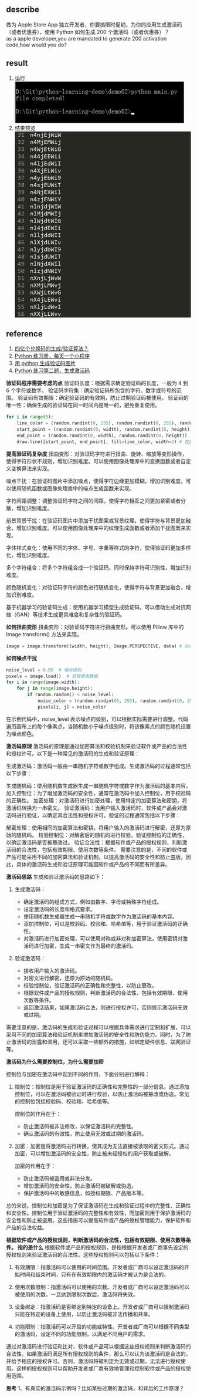 <!-- @format -->

## describe

做为 Apple Store App 独立开发者，你要搞限时促销，为你的应用生成激活码（或者优惠券），使用 Python 如何生成 200 个激活码（或者优惠券）？  
as a apple developer,you are mandated to generate 200 activation code,how would you do?

## result

1. 运行  
   ![运行代码](./imgs/1.png)
2. 结果预览  
   ![activeCode 文件内容](./imgs/2.png)

## reference

1. [四亿个兑换码的生成/验证算法？](https://www.zhihu.com/question/29865340)
2. [Python 练习册，每天一个小程序](https://github.com/Yixiaohan/show-me-the-code)
3. [用 python 生成验证码图片](https://zhuanlan.zhihu.com/p/26528349)
4. [Python 练习第二题，生成激活码](https://zhuanlan.zhihu.com/p/25169905)

**验证码程序需要考虑的点**
验证码长度：根据需求确定验证码的长度，一般为 4 到 6 个字符或数字。
验证码字符集：确定验证码所包含的字符、数字或符号的范围。
验证码有效期限：确定验证码的有效期，防止过期验证码被使用。
验证码的唯一性：确保生成的验证码在同一时间内是唯一的，避免重复使用。

<!-- 背景图中生成随机线条 -->

```python
for i in range(5):
    line_color = (random.randint(0, 255), random.randint(0, 255), random.randint(0, 255)) # 干扰线的颜色随机生成
    start_point = (random.randint(0, width), random.randint(0, height))
    end_point = (random.randint(0, width), random.randint(0, height))
    draw.line([start_point, end_point], fill=line_color, width=2) # 在画布上绘制干扰线
```

**提高验证码复杂度**
扭曲变形：对验证码字符进行扭曲、旋转、缩放等变形操作，使得字符形状不规则，增加识别难度。可以使用图像处理库中的变换函数或者自定义变换算法来实现。

噪点干扰：在验证码图片中添加噪点，使得字符边缘更加模糊，增加识别难度。可以使用随机函数或图像处理库中的噪点生成函数来实现。

字符间距调整：调整验证码字符之间的间距，使得字符相互之间更加紧密或者分散，增加识别难度。

前景背景干扰：在验证码图片中添加干扰图案或背景纹理，使得字符与背景更加融合，增加识别难度。可以使用图像处理库中的纹理生成函数或者添加干扰图案来实现。

字体样式变化：使用不同的字体、字号、字重等样式的字符，使得验证码更加多样化，增加识别难度。

多个字符组合：将多个字符组合成一个验证码，同时保持字符可识别性，增加识别难度。

颜色随机变化：对验证码字符的颜色进行随机变化，使得字符与背景更加融合，增加识别难度。

基于机器学习的验证码生成：使用机器学习模型生成验证码，可以借助生成对抗网络（GAN）等技术生成更具难度和复杂性的验证码。

**如何扭曲变形**
扭曲变形：对验证码字符进行扭曲变形。可以使用 Pillow 库中的 Image.transform() 方法来实现。

```python
image = image.transform((width, height), Image.PERSPECTIVE, data) # data 为变形参数
```

**如何噪点干扰**

```python
noise_level = 0.05  # 噪点级别
pixels = image.load()  # 获取像素数据
for i in range(image.width):
    for j in range(image.height):
        if random.random() < noise_level:
            noise_color = (random.randint(0, 255), random.randint(0, 255), random.randint(0, 255))
            pixels[i, j] = noise_color

```

在示例代码中，noise_level 表示噪点的级别，可以根据实际需要进行调整。代码遍历画布上的每个像素点，当随机数小于噪点级别时，将该像素点的颜色随机设置为噪点颜色。

**激活码原理**
激活码的原理是通过加密算法和校验机制来验证软件或产品的合法性和授权许可。以下是一种常见的激活码的生成和验证原理：

生成激活码：激活码一般由一串随机字符或数字组成。生成激活码的过程通常包括以下步骤：

生成随机码：使用随机数生成器生成一串随机字符或数字作为激活码的基本内容。
加入控制位：为了增加激活码的安全性，通常在激活码中加入控制位，用于校验码的正确性。
加密处理：对激活码进行加密处理，使用特定的加密算法和密钥，将激活码转换为一串密文。
验证激活码：当用户输入激活码时，软件或产品会对激活码进行验证，以确定其合法性和授权许可。验证的过程通常包括以下步骤：

解密处理：使用相同的加密算法和密钥，将用户输入的激活码进行解密，还原为原始的随机码。
校验控制位：对解密后的随机码进行校验，验证控制位的正确性，以确定激活码是否被篡改过。
验证合法性：根据软件或产品的授权规则，判断激活码的合法性，包括有效期限、使用次数等条件。
需要注意的是，不同的软件或产品可能采用不同的加密算法和验证机制，以提高激活码的安全性和防止盗版。因此，具体的激活码生成和验证原理可能因软件或产品的不同而有所差异。

**激活码思路**
生成和验证激活码的思路如下：

1. 生成激活码：

   - 确定激活码的组成方式，例如由数字、字母或特殊字符组成。
   - 设定激活码的长度和格式要求。
   - 使用随机数生成器生成一串随机字符或数字作为激活码的基本内容。
   - 添加控制位，可以是校验码、校验和、哈希值等，用于验证激活码的正确性。
   - 对激活码进行加密处理，可以使用对称或非对称加密算法，使用密钥对激活码进行加密，生成一串密文作为最终的激活码。

2. 验证激活码：
   - 接收用户输入的激活码。
   - 对密文进行解密，还原为原始的随机码。
   - 校验控制位，验证激活码的正确性和完整性，以防止篡改。
   - 根据软件或产品的授权规则，判断激活码的合法性，包括有效期限、使用次数等条件。
   - 返回激活结果，如果激活码合法，则进行授权许可，否则提示激活码无效或过期。

需要注意的是，激活码的生成和验证过程可以根据具体需求进行定制和扩展，可以采用不同的加密算法和验证机制来增加激活码的安全性和防伪能力。同时，为了防止激活码的泄露和滥用，还可以采取一些额外的措施，如绑定硬件信息、联网验证等。

**激活码为什么需要控制位，为什么需要加密**

控制位与加密在激活码中起到不同的作用，下面分别进行解释：

1. 控制位：控制位是用于验证激活码的正确性和完整性的一部分信息。通过添加控制位，可以在激活码被验证时进行校验，以防止激活码被篡改或伪造。常见的控制位包括校验码、校验和、哈希值等。

   控制位的作用在于：

   - 防止激活码被非法修改，以保证激活码的完整性。
   - 确认激活码的有效性，防止使用无效或过期的激活码。

2. 加密：加密是将激活码进行转换，使其成为无法直接被读取的密文形式。通过加密，可以增加激活码的安全性，防止被未经授权的用户获取或破解。

   加密的作用在于：

   - 防止激活码被盗用或非法分发。
   - 增加激活码的安全性，防止激活码被破解或伪造。
   - 保护激活码中的敏感信息，如授权期限、产品版本等。

总的来说，控制位和加密是为了保证激活码在生成和验证过程中的完整性、正确性和安全性。控制位用于验证激活码的完整性和有效性，而加密则用于保护激活码的安全性和防止被盗用。这些措施可以提高软件或产品的授权管理能力，保护软件和产品的合法权益。

**根据软件或产品的授权规则，判断激活码的合法性，包括有效期限、使用次数等条件。 指的是什么**
根据软件或产品的授权规则，是指根据开发者或厂商事先设定的授权规则来验证激活码的合法性。这些授权规则可以包括以下条件：

1. 有效期限：指激活码可以使用的时间范围。开发者或厂商可以设定激活码的开始时间和结束时间，只有在有效期限内的激活码才被认为是合法的。

2. 使用次数限制：指激活码可以使用的次数。开发者或厂商可以设定激活码可以被使用的次数，一旦达到限制次数后，激活码将失效。

3. 设备绑定：指激活码是否绑定到特定的设备上。开发者或厂商可以限制激活码只能在特定的设备上使用，以防止激活码被非法传播和共享。

4. 功能限制：指激活码可以开启的功能或特性。开发者或厂商可以根据不同类型的激活码，设定不同的功能限制，以满足不同用户的需求。

通过对激活码进行验证和比对，软件或产品可以根据这些授权规则来判断激活码的合法性。如果激活码满足所有授权规则的条件，那么可以认为该激活码是合法的，并给予相应的授权许可。否则，激活码将被判定为无效或过期，无法进行授权使用。这样的授权规则可以帮助开发者或厂商有效地管理和控制软件或产品的授权使用范围。

**思考**
1、有真实的激活码示例吗？比如某些过期的激活码，和背后的工作原理？
